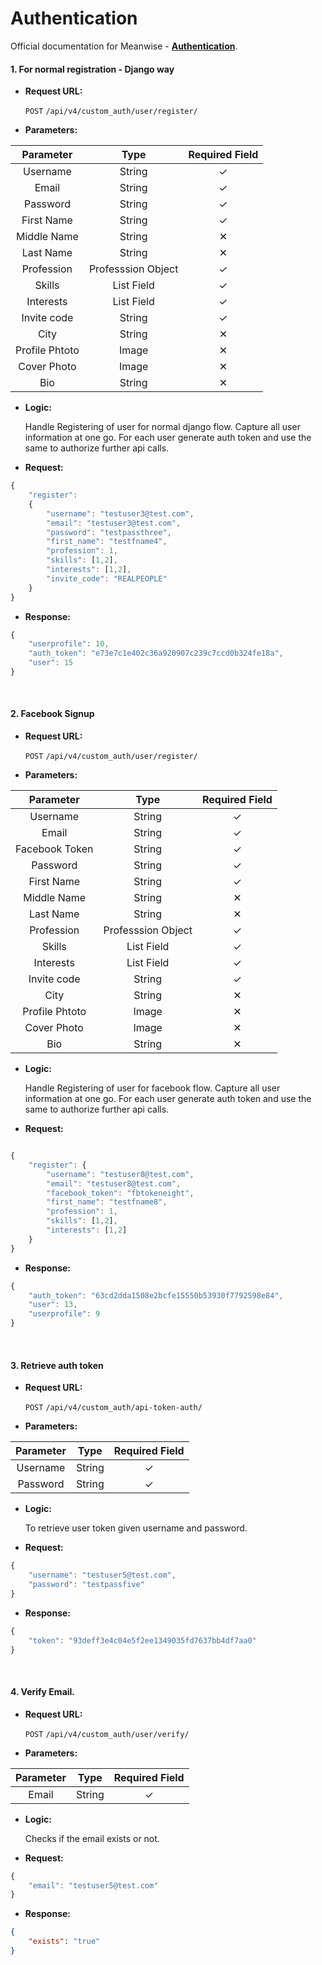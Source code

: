# Authentication

Official documentation for Meanwise - **[Authentication](https://github.com/meanwise-eng/meanwise-server/tree/master/custom_auth)**.

#### 1. For normal registration - Django way
* **Request URL:**

	`POST` `/api/v4/custom_auth/user/register/` 


* **Parameters:**

Parameter | Type | Required Field | 
:------------: | :-------------: | :------------: | 
Username | String | ✓ 
 Email| String | ✓
 Password | String | ✓
 First Name | String | ✓
 Middle Name | String | ✕ 
 Last Name | String | ✕ 
 Profession | Professsion Object| ✓
 Skills | List Field | ✓
 Interests | List Field | ✓
 Invite code | String | ✓
 City | String | ✕
 Profile Phtoto | Image | ✕
 Cover Photo | Image | ✕
 Bio | String | ✕
 

* **Logic:**

	Handle Registering of user for normal django flow. Capture all user information at one go. For each user generate auth token and use the same to authorize further api calls.
	
* **Request:**

```javascript
{	
	"register":
    {
    	"username": "testuser3@test.com", 		 
    	"email": "testuser3@test.com",
    	"password": "testpassthree",
        "first_name": "testfname4", 
        "profession": 1,
        "skills": [1,2],
        "interests": [1,2], 
        "invite_code": "REALPEOPLE"
    }
}
```


* **Response:**

```javascript
{
	"userprofile": 10,
    "auth_token": "e73e7c1e402c36a920907c239c7ccd0b324fe18a",
    "user": 15
}
```

<br/>

#### 2. Facebook Signup
* **Request URL:** 

	`POST` `/api/v4/custom_auth/user/register/` 

* **Parameters:**

Parameter | Type | Required Field | 
:------------: | :-------------: | :------------: | 
Username | String | ✓ 
 Email| String | ✓
 Facebook Token | String | ✓
 Password | String | ✓
 First Name | String | ✓
 Middle Name | String | ✕ 
 Last Name | String | ✕ 
 Profession | Professsion Object| ✓
 Skills | List Field | ✓
 Interests | List Field | ✓
 Invite code | String | ✓
 City | String | ✕
 Profile Phtoto | Image | ✕
 Cover Photo | Image | ✕
 Bio | String | ✕
 

* **Logic:**
	
	Handle Registering of user for facebook flow. Capture all user information at one go. For each user generate auth token and use the same to authorize further api calls.
    
* **Request:** 

```javascript

{
	"register": {
    	"username": "testuser8@test.com", 
        "email": "testuser8@test.com",
        "facebook_token": "fbtokeneight",
        "first_name": "testfname8", 
        "profession": 1,
        "skills": [1,2],
        "interests": [1,2]
    }
}
```
	
* **Response:**

```javascript
{	
	"auth_token": "63cd2dda1508e2bcfe15550b53930f7792598e84",
    "user": 13,
    "userprofile": 9
}
```

<br/>

#### 3. Retrieve auth token

* **Request URL:**

	`POST` `/api/v4/custom_auth/api-token-auth/` 

* **Parameters:**

Parameter | Type | Required Field 
:------------: | :-------------: | :------------: 
Username | String | ✓ 
Password | String | ✓

* **Logic:**

	To retrieve user token given username and password.
    
* **Request:**

```javascript
{
	"username": "testuser5@test.com",
    "password": "testpassfive"
}
```
	
* **Response:**

```javascript
{
	"token": "93deff3e4c04e5f2ee1349035fd7637bb4df7aa0"
}
```

<br/>

#### 4. Verify Email.

* **Request URL:** 

	`POST` `/api/v4/custom_auth/user/verify/` 

* **Parameters:**

Parameter | Type | Required Field 
:------------: | :-------------: | :------------: 
Email | String | ✓ 

* **Logic:**

	Checks if the email exists or not.
    
* **Request:**

```javascript
{
	"email": "testuser5@test.com"
}
```

* **Response:**

```json
{
	"exists": "true"
}
```